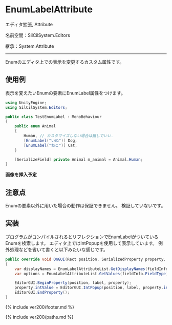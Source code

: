 # EnumLabelAttribute

エディタ拡張, Attribute

名前空間：SilCilSystem.Editors

継承：System.Attribute

---

Enumのエディタ上での表示を変更するカスタム属性です。

## 使用例

表示を変えたいEnumの要素にEnumLabel属性をつけます。

```cs
using UnityEngine;
using SilCilSystem.Editors;

public class TestEnumLabel : MonoBehaviour
{
    public enum Animal
    {
        Human, // カスタマイズしない場合は無しでいい.
        [EnumLabel("いぬ")] Dog,
        [EnumLabel("ねこ")] Cat,
    }

    [SerializeField] private Animal m_animal = Animal.Human;
}
```

**画像を挿入予定**

## 注意点

Enumの要素以外に用いた場合の動作は保証できません。
検証していないです。

## 実装

プログラムがコンパイルされるとリフレクションでEnumLabelがついているEnumを検索します。
エディタ上ではIntPopupを使用して表示しています。
例外処理などを省いて書くと以下みたいな感じです。

```cs
public override void OnGUI(Rect position, SerializedProperty property, GUIContent label)
{
    var displayNames = EnumLabelAttributeList.GetDisplayNames(fieldInfo.FieldType);
    var options = EnumLabelAttributeList.GetValues(fieldInfo.FieldType);

    EditorGUI.BeginProperty(position, label, property);
    property.intValue = EditorGUI.IntPopup(position, label, property.intValue, displayNames, options);
    EditorGUI.EndProperty();
}
```

<!--- footer --->

{% include ver200/footer.md %}

<!--- 参照 --->

{% include ver200/paths.md %}
